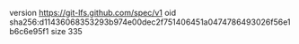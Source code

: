 version https://git-lfs.github.com/spec/v1
oid sha256:d11436068353293b974e00dec2f751406451a0474786493026f56e1b6c6e95f1
size 335
